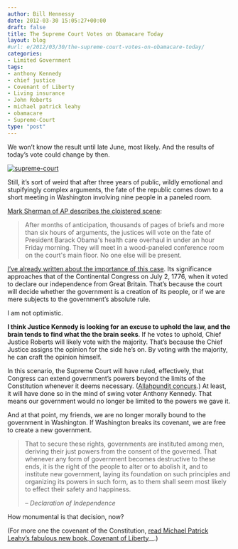 ```yaml
---
author: Bill Hennessy
date: 2012-03-30 15:05:27+00:00
draft: false
title: The Supreme Court Votes on Obamacare Today
layout: blog
#url: e/2012/03/30/the-supreme-court-votes-on-obamacare-today/
categories:
- Limited Government
tags:
- anthony Kennedy
- chief justice
- Covenant of Liberty
- Living insurance
- John Roberts
- michael patrick leahy
- obamacare
- Supreme-Court
type: "post"
---
```


We won’t know the result until late June, most likely. And the results of today’s vote could change by then.

 

[![supreme-court](https://ludicrite.files.wordpress.com/2012/03/supreme-court_thumb.jpg)
](https://ludicrite.files.wordpress.com/2012/03/supreme-court.jpg)

 

Still, it’s sort of weird that after three years of public, wildly emotional and stupifyingly complex arguments, the fate of the republic comes down to a short meeting in Washington involving nine people in a paneled room.

 

[Mark Sherman of AP describes the cloistered scene](https://apnews.myway.com/article/20120330/D9TQLQDO0.html):

 

>   
> 
> After months of anticipation, thousands of pages of briefs and more than six hours of arguments, the justices will vote on the fate of President Barack Obama's health care overhaul in under an hour Friday morning. They will meet in a wood-paneled conference room on the court's main floor. No one else will be present.
> 
> 

 

[I’ve already written about the importance of this case](https://hennessysview.com/limited-government/its-impossible-to-exaggerate-the-historical-importance-of-the-supreme-courts-obamacare-decision/). Its significance approaches that of the Continental Congress on July 2, 1776, when it voted to declare our independence from Great Britain. That’s because the court will decide whether the government is a creation of its people, or if we are mere subjects to the government’s absolute rule. 

 

I am not optimistic. 

 

**I think Justice Kennedy is looking for an excuse to uphold the law, and the brain tends to find what the the brain seeks**. If he votes to uphold, Chief Justice Roberts will likely vote with the majority. That’s because the Chief Justice assigns the opinion for the side he’s on. By voting with the majority, he can craft the opinion himself.

 

In this scenario, the Supreme Court will have ruled, effectively, that Congress can extend government’s powers beyond the limits of the Constitution whenever it deems necessary. ([Allahpundit concurs](https://hotair.com/archives/2012/03/29/pelosi-on-obamacare-we-wrote-our-bill-in-a-way-that-was-constitutional/).) At least, it will have done so in the mind of swing voter Anthony Kennedy. That means our government would no longer be limited to the powers we gave it. 

 

And at that point, my friends, we are no longer morally bound to the government in Washington. If Washington breaks its covenant, we are free to create a new government.

 

>   
> 
> That to secure these rights, governments are instituted among men, deriving their just powers from the consent of the governed. That whenever any form of government becomes destructive to these ends, it is the right of the people to alter or to abolish it, and to institute new government, laying its foundation on such principles and organizing its powers in such form, as to them shall seem most likely to effect their safety and happiness.
> 
>    
> 
> _– Declaration of Independence_
> 
> 

 

How monumental is that decision, now?

 

(For more one the covenant of the Constitution, [read Michael Patrick Leahy’s fabulous new book, Covenant of Liberty](https://www.amazon.com/gp/product/0062066331/ref=as_li_ss_tl?ie=UTF8&tag=hennesssview-20&linkCode=as2&camp=1789&creative=390957&creativeASIN=0062066331)__.)

